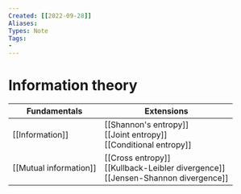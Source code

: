 ```yaml
---
Created: [[2022-09-28]]
Aliases: 
Types: Note
Tags: 
- 
---
```

# Information theory
| Fundamentals           | Extensions                                                                            |
| ---------------------- | ------------------------------------------------------------------------------------- |
| [[Information]]        | [[Shannon's entropy]]<br>[[Joint entropy]]<br>[[Conditional entropy]]                 |
| [[Mutual information]] | [[Cross entropy]]<br>[[Kullback-Leibler divergence]]<br>[[Jensen-Shannon divergence]] |
